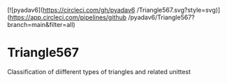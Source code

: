 [![pyadav6](https://circleci.com/gh/pyadav6
/Triangle567.svg?style=svg)](https://app.circleci.com/pipelines/github
/pyadav6/Triangle567?branch=main&filter=all)

# Triangle567
 Classification of diifferent types of triangles and related unittest

